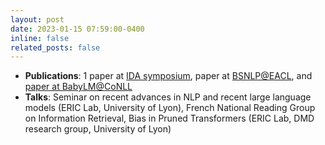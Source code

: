 ```yaml
---
layout: post
date: 2023-01-15 07:59:00-0400
inline: false
related_posts: false
---
```


- **Publications**: 1 paper at [IDA symposium](https://link.springer.com/chapter/10.1007/978-3-031-30047-9_29), paper at [BSNLP@EACL](https://aclanthology.org/2023.bsnlp-1.15/), and [paper at BabyLM@CoNLL](https://arxiv.org/abs/2311.03216) 
- **Talks**: Seminar on recent advances in NLP and recent large language models (ERIC Lab, University of Lyon), French National Reading Group on Information Retrieval, Bias in Pruned Transformers (ERIC Lab, DMD research group, University of Lyon)